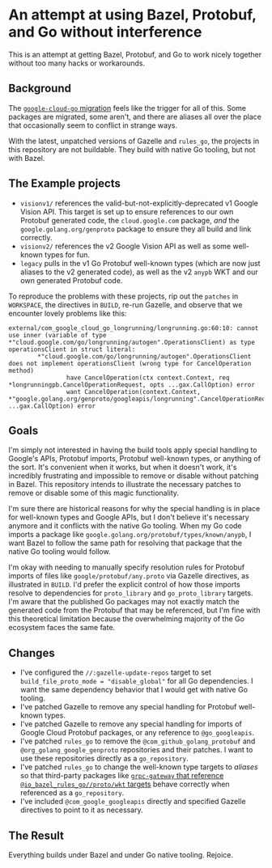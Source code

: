 # An attempt at using Bazel, Protobuf, and Go without interference

This is an attempt at getting Bazel, Protobuf, and Go to work nicely together
without too many hacks or workarounds.

## Background

The [`google-cloud-go`
migration](https://github.com/googleapis/google-cloud-go/blob/main/migration.md)
feels like the trigger for all of this. Some packages are migrated, some
aren't, and there are aliases all over the place that occasionally seem to
conflict in strange ways.

With the latest, unpatched versions of Gazelle and `rules_go`, the projects in
this repository are not buildable. They build with native Go tooling, but not
with Bazel.

## The Example projects

- `visionv1/` references the valid-but-not-explicitly-deprecated v1 Google
  Vision API. This target is set up to ensure references to our own Protobuf
  generated code, the `cloud.google.com` package, _and_ the
  `google.golang.org/genproto` package to ensure they all build and link
  correctly.
- `visionv2/` references the v2 Google Vision API as well as some well-known
  types for fun.
- `legacy` pulls in the v1 Go Protobuf well-known types (which are now just
  aliases to the v2 generated code), as well as the v2 `anypb` WKT and our own
  generated Protobuf code.

To reproduce the problems with these projects, rip out the `patches` in
`WORKSPACE`, the directives in `BUILD`, re-run Gazelle, and observe that we
encounter lovely problems like this:

```
external/com_google_cloud_go_longrunning/longrunning.go:60:10: cannot use inner (variable of type *"cloud.google.com/go/longrunning/autogen".OperationsClient) as type operationsClient in struct literal:
        *"cloud.google.com/go/longrunning/autogen".OperationsClient does not implement operationsClient (wrong type for CancelOperation method)
                have CancelOperation(ctx context.Context, req *longrunningpb.CancelOperationRequest, opts ...gax.CallOption) error
                want CancelOperation(context.Context, *"google.golang.org/genproto/googleapis/longrunning".CancelOperationRequest, ...gax.CallOption) error
```


## Goals

I'm simply not interested in having the build tools apply special handling to
Google's APIs, Protobuf imports, Protobuf well-known types, or anything of the
sort. It's convenient when it works, but when it doesn't work, it's incredibly
frustrating and impossible to remove or disable without patching in Bazel.
This repository intends to illustrate the necessary patches to remove or
disable some of this magic functionality.

I'm sure there are historical reasons for why the special handling is in place
for well-known types and Google APIs, but I don't believe it's necessary
anymore and it conflicts with the native Go tooling. When my Go code imports
a package like `google.golang.org/protobuf/types/known/anypb`, I want Bazel to
follow the same path for resolving that package that the native Go tooling
would follow.

I'm okay with needing to manually specify resolution rules for Protobuf
imports of files like `google/protobuf/any.proto` via Gazelle directives, as
illustrated in `BUILD`. I'd prefer the explicit control of how those imports
resolve to dependencies for `proto_library` and `go_proto_library` targets.
I'm aware that the published Go packages may not exactly match the generated
code from the Protobuf that may be referenced, but I'm fine with this
theoretical limitation because the overwhelming majority of the Go ecosystem
faces the same fate.

## Changes

- I've configured the `//:gazelle-update-repos` target to set
  `build_file_proto_mode = "disable_global"` for all Go dependencies. I want
  the same dependency behavior that I would get with native Go tooling.
- I've patched Gazelle to remove any special handling for Protobuf well-known
  types.
- I've patched Gazelle to remove any special handling for imports of Google
  Cloud Protobuf packages, or any reference to `@go_googleapis`.
- I've patched `rules_go` to remove the `@com_github_golang_protobuf` and
  `@org_golang_google_genproto` repositories and their patches. I want to use
  these repositories directly as a `go_repository`.
- I've patched `rules_go` to change the well-known type targets to _aliases_
  so that third-party packages like [`grpc-gateway` that reference
  `@io_bazel_rules_go//proto/wkt`
  targets](https://github.com/grpc-ecosystem/grpc-gateway/blob/0eb17c3d70415c44406b0f02265ceaad570d6fa3/runtime/BUILD.bazel#L30)
  behave correctly when referenced as a `go_repository`.
- I've included `@com_google_googleapis` directly and specified Gazelle
  directives to point to it as necessary.

## The Result

Everything builds under Bazel and under Go native tooling. Rejoice.
